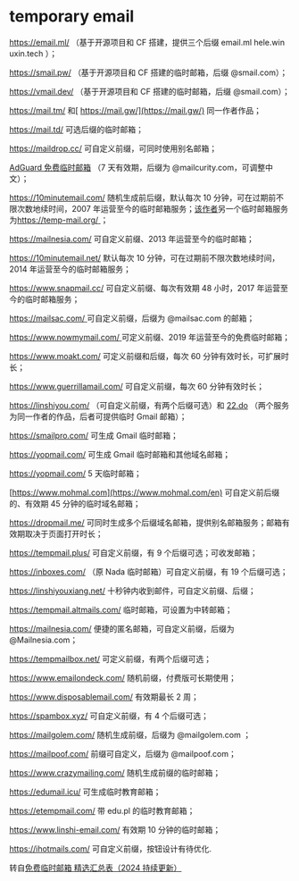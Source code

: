 # temporary email

https://email.ml/ （基于开源项目和 CF 搭建，提供三个后缀 email.ml hele.win uxin.tech ）；

https://smail.pw/ （基于开源项目和 CF 搭建的临时邮箱，后缀 @smail.com）；

https://vmail.dev/ （基于开源项目和 CF 搭建的临时邮箱，后缀 @smail.com）；

https://mail.tm/ 和[ https://mail.gw/](https://mail.gw/) 同一作者作品；

https://mail.td/ 可选后缀的临时邮箱；

https://maildrop.cc/ 可自定义前缀，可同时使用别名邮箱；

[AdGuard 免费临时邮箱](https://adguard.com/en/adguard-temp-mail/overview.html) （7 天有效期，后缀为 @mailcurity.com，可调整中文）；

https://10minutemail.com/ 随机生成前后缀，默认每次 10 分钟，可在过期前不限次数地续时间，2007 年运营至今的临时邮箱服务；[该作者](https://www.digitalsanctuary.com/)另一个临时邮箱服务为[https://temp-mail.org/ ](https://temp-mail.org/)；

https://mailnesia.com/ 可自定义前缀、2013 年运营至今的临时邮箱；

https://10minutemail.net/ 默认每次 10 分钟，可在过期前不限次数地续时间，2014 年运营至今的临时邮箱服务；

https://www.snapmail.cc/ 可自定义前缀、每次有效期 48 小时，2017 年运营至今的临时邮箱服务；

[https://mailsac.com/ ](https://mailsac.com/)可自定义前缀，后缀为 @mailsac.com 的邮箱；

[https://www.nowmymail.com/ ](https://www.nowmymail.com/)可定义前缀、2019 年运营至今的免费临时邮箱；

https://www.moakt.com/ 可定义前缀和后缀，每次 60 分钟有效时长，可扩展时长；

https://www.guerrillamail.com/ 可自定义前缀，每次 60 分钟有效时长；

https://linshiyou.com/ （可自定义前缀，有两个后缀可选）和 [22.do](https://22.do/) （两个服务为同一作者的作品，后者可提供临时 Gmail 邮箱）；

https://smailpro.com/ 可生成 Gmail 临时邮箱；

https://yopmail.com/ 可生成 Gmail 临时邮箱和其他域名邮箱；

https://yopmail.com/ 5 天临时邮箱；

[https://www.mohmal.com](https://www.mohmal.com/en) 可自定义前后缀的、有效期 45 分钟的临时域名邮箱；

https://dropmail.me/ 可同时生成多个后缀域名邮箱，提供别名邮箱服务；邮箱有效期取决于页面打开时长；

https://tempmail.plus/ 可自定义前缀，有 9 个后缀可选；可收发邮箱；

https://inboxes.com/ （原 Nada 临时邮箱）可自定义前缀，有 19 个后缀可选；

https://linshiyouxiang.net/ 十秒钟内收到邮件，可自定义前缀、后缀；

https://tempmail.altmails.com/ 临时邮箱，可设置为中转邮箱；

https://mailnesia.com/ 便捷的匿名邮箱，可自定义前缀，后缀为 @Mailnesia.com；

https://tempmailbox.net/ 可定义前缀，有两个后缀可选；

https://www.emailondeck.com/ 随机前缀，付费版可长期使用；

https://www.disposablemail.com/ 有效期最长 2 周；

https://spambox.xyz/ 可自定义前缀，有 4 个后缀可选；

https://mailgolem.com/ 随机生成前缀，后缀为 @mailgolem.com ；

https://mailpoof.com/ 前缀可自定义，后缀为 @mailpoof.com；

https://www.crazymailing.com/ 随机生成前缀的临时邮箱；

https://edumail.icu/ 可生成临时教育邮箱；

https://etempmail.com/ 带 edu.pl 的临时教育邮箱；

https://www.linshi-email.com/ 有效期 10 分钟的临时邮箱；

https://ihotmails.com/ 可自定义前缀，按钮设计有待优化.

转自[免费临时邮箱 精选汇总表（2024 持续更新）](https://igdux.com/tempmail)
